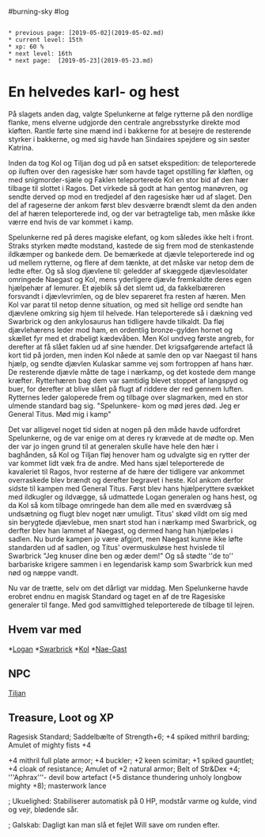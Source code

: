 #burning-sky #log

```ad-info

* previous page: [2019-05-02](2019-05-02.md)
* current level: 15th
* xp: 60 %
* next level: 16th
* next page:  [2019-05-23](2019-05-23.md) 
```

# En helvedes karl- og hest  
På slagets anden dag, valgte Spelunkerne at følge rytterne på den nordlige flanke, mens elverne udgjorde den centrale angrebsstyrke direkte mod kløften. Rantle førte sine mænd ind i bakkerne for at besejre de resterende styrker i bakkerne, og med sig havde han Sindaires spejdere og sin søster Katrina.
Inden da tog Kol og Tiljan dog ud på en satset ekspedition: de teleporterede op iluften over den ragesiske hær som havde taget opstilling før kløften, og med snigmorder-sjæle og Faklen teleporterede Kol en stor bid af den hær tilbage til slottet i Ragos. Det virkede så godt at han gentog manøvren, og sendte derved op mod en tredjedel af den ragesiske hær ud af slaget. Den del af rageserne der ankom først blev desværre brændt slemt da den anden del af hæren teleporterede ind, og der var betragtelige tab, men måske ikke værre end hvis de var kommet i kamp.
Spelunkerne red på deres magiske elefant, og kom således ikke helt i front. Straks styrken mødte modstand, kastede de sig frem mod de stenkastende ildkæmper og bankede dem. De bemærkede at djævle teleporterede ind og ud mellem rytterne, og flere af dem tænkte, at det måske var netop dem de ledte efter. Og så slog djævlene til: geledder af skæggede djævlesoldater omringede Naegast og Kol, mens yderligere djævle fremkaldte deres egen hjælpehær af lemurer. Et øjeblik så det slemt ud, da fakkelbæreren forsvandt i djævlevrimlen, og de blev separeret fra resten af hæren. Men Kol var parat til netop denne situation, og med sit hellige ord sendte han djævlene omkring sig hjem til helvede. Han teleporterede så i dækning ved Swarbrick og den ankylosaurus han tidligere havde tilkaldt. Da fløj djævlehærens leder mod ham, en ordentlig bronze-gylden hornet og skællet fyr med et drabeligt kædevåben. Men Kol undveg første angreb, for derefter at få slået faklen ud af sine hænder. Det krigsafgørende artefact lå kort tid på jorden, men inden Kol nåede at samle den op var Naegast til hans hjælp, og sendte djævlen Kulaskar samme vej som fortroppen af hans hær. De resterende djævle måtte de tage i nærkamp, og det kostede dem mange kræfter. Rytterhæren bag dem var samtidig blevet stoppet af langspyd og buer, for derefter at blive slået på flugt af riddere der red gennem luften. Rytternes leder galoperede frem og tilbage over slagmarken, med en stor ulmende standard bag sig. "Spelunkere- kom og mød jeres død. Jeg er General Titus. Mød mig i kamp"
Det var alligevel noget tid siden at nogen på den måde havde udfordret Spelunkerne, og de var enige om at deres ry krævede at de mødte op. Men der var jo ingen grund til at generalen skulle have hele den hær i baghånden, så Kol og Tiljan fløj henover ham og udvalgte sig en rytter der var kommet lidt væk fra de andre. Med hans sjæl teleporterede de kavaleriet til Ragos, hvor resterne af de hære der tidligere var ankommet overraskede blev brændt og derefter begravet i heste. Kol ankom derfor sidste til kampen med General Titus. Først blev hans hjælperyttere svækket med ildkugler og ildvægge, så udmattede Logan generalen og hans hest, og da Kol så kom tilbage omringede han dem alle med en sværdvæg så undsætning og flugt blev noget nær umuligt. Titus' skød vildt om sig med sin berygtede djævlebue, men snart stod han i nærkamp med Swarbrick, og derfter blev han lammet af Naegast, og dermed hang han hjælpeløs i sadlen. Nu burde kampen jo være afgjort, men Naegast kunne ikke løfte standarden ud af sadlen, og Titus' overmuskuløse hest hvislede til Swarbrick "Jeg knuser dine ben og æder dem!" Og så stødte ''de to'' barbariske krigere sammen i en legendarisk kamp som Swarbrick kun med nød og næppe vandt.
Nu var de trætte, selv om det dårligt var middag. Men Spelunkerne havde erobret endnu en magisk Standard og taget en af de tre Ragesiske generaler til fange. Med god samvittighed teleporterede de tilbage til lejren.   
## Hvem var med 
*[Logan](Logan.md)
*[Swarbrick](Swarbrick%20Everwood.md)
*[Kol](Kol%20Hakkavod.md)
*[Nae-Gast](Nae-Gast%20Oldknist.md)
## NPC 
[Tiljan](Tiljan.md)
## Treasure, Loot og XP 
Ragesisk Standard; Saddelbælte of Strength+6; +4 spiked mithril barding; Amulet of mighty fists +4
+4 mithril full plate armor; +4 buckler; +2 keen scimitar; +1 spiked gauntlet; +4 cloak of resistance; Amulet of +2 natural armor; Belt of Str&Dex +4; '''Aphrax'''- devil bow artefact (+5 distance thundering unholy longbow mighty +8); masterwork lance
; Ukuelighed: Stabiliserer automatisk på 0 HP, modstår varme og kulde, vind og vejr, blødende sår.
; Galskab: Dagligt kan man slå et fejlet Will save om runden efter.
